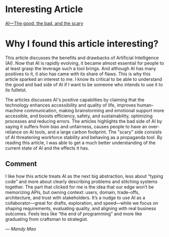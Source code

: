 # Interesting Article
[AI—The good, the bad, and the scary](https://eng.vt.edu/magazine/stories/fall-2023/ai.html)

# Why I found this article interesting?
This article discusses the benefits and drawbacks of Artificial Intelligence (AI). Now that AI is rapidly evolving, it became almost essential for people to at least grasp the leverage such a tool brings. And although AI has many positives to it, it also has came with its share of flaws. This is why this article sparked an interest to me. I know its critical to be able to understand the good and bad side of AI if I want to be someone who intends to use it to its fulletst. 

The articles discusses AI's positive capabilties by claiming that the technology enhances accessibility and quality of life, improves human–machine communication, making brainstorming and emotional support more accessible, and boosts efficiency, safety, and sustainability, optimizing processes and reducing errors. The articles highlights the bad side of AI by saying it suffers from bias and unfairness, causes people to have an over-reliance on AI tools, and a large carbon footprint. The "scary" side consists of AI threatening workforce stability and behaving as a propaganda tool. By reading this article, I was able to get a much better understanding of the current state of AI and the effects it has.



## **Comment**

I like how this article treats AI as the next big abstraction, less about “typing code” and more about clearly describing problems and stitching systems together. The part that clicked for me is the idea that our edge won’t be memorizing APIs, but owning context: users, domain, trade-offs, architecture, and trust with stakeholders. It’s a nudge to use AI as a collaborator—great for drafts, exploration, and speed—while we focus on shaping requirements, evaluating quality, and aligning with real business outcomes. Feels less like “the end of programming” and more like graduating from craftsman to strategist.

— _Mandy Mao_
